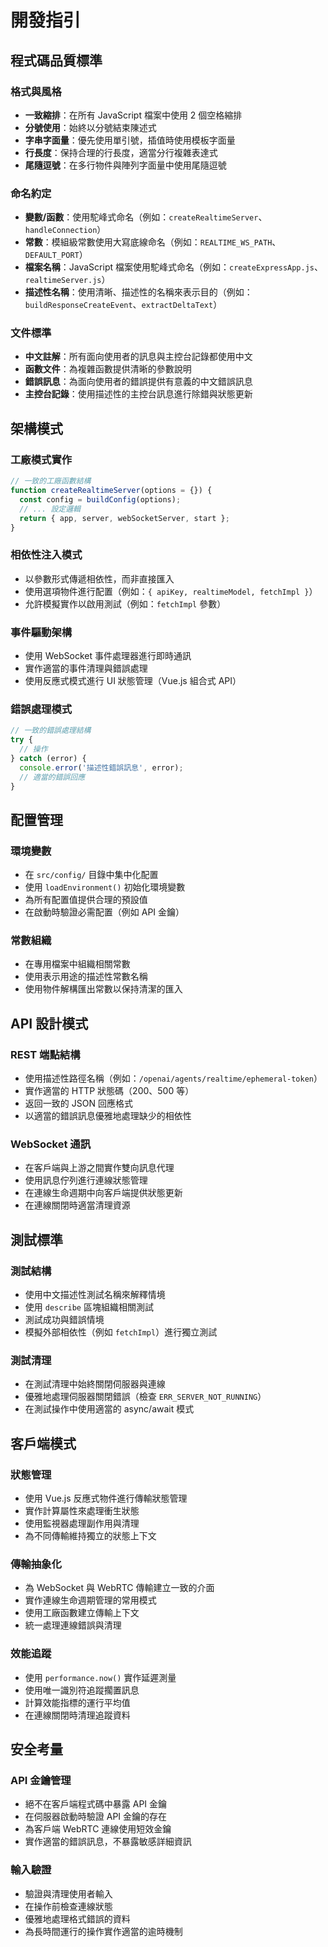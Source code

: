 # 開發指引

## 程式碼品質標準

### 格式與風格
- **一致縮排**：在所有 JavaScript 檔案中使用 2 個空格縮排
- **分號使用**：始終以分號結束陳述式
- **字串字面量**：優先使用單引號，插值時使用模板字面量
- **行長度**：保持合理的行長度，適當分行複雜表達式
- **尾隨逗號**：在多行物件與陣列字面量中使用尾隨逗號

### 命名約定
- **變數/函數**：使用駝峰式命名（例如：`createRealtimeServer`、`handleConnection`）
- **常數**：模組級常數使用大寫底線命名（例如：`REALTIME_WS_PATH`、`DEFAULT_PORT`）
- **檔案名稱**：JavaScript 檔案使用駝峰式命名（例如：`createExpressApp.js`、`realtimeServer.js`）
- **描述性名稱**：使用清晰、描述性的名稱來表示目的（例如：`buildResponseCreateEvent`、`extractDeltaText`）

### 文件標準
- **中文註解**：所有面向使用者的訊息與主控台記錄都使用中文
- **函數文件**：為複雜函數提供清晰的參數說明
- **錯誤訊息**：為面向使用者的錯誤提供有意義的中文錯誤訊息
- **主控台記錄**：使用描述性的主控台訊息進行除錯與狀態更新

## 架構模式

### 工廠模式實作
```javascript
// 一致的工廠函數結構
function createRealtimeServer(options = {}) {
  const config = buildConfig(options);
  // ... 設定邏輯
  return { app, server, webSocketServer, start };
}
```

### 相依性注入模式
- 以參數形式傳遞相依性，而非直接匯入
- 使用選項物件進行配置（例如：`{ apiKey, realtimeModel, fetchImpl }`）
- 允許模擬實作以啟用測試（例如：`fetchImpl` 參數）

### 事件驅動架構
- 使用 WebSocket 事件處理器進行即時通訊
- 實作適當的事件清理與錯誤處理
- 使用反應式模式進行 UI 狀態管理（Vue.js 組合式 API）

### 錯誤處理模式
```javascript
// 一致的錯誤處理結構
try {
  // 操作
} catch (error) {
  console.error('描述性錯誤訊息', error);
  // 適當的錯誤回應
}
```

## 配置管理

### 環境變數
- 在 `src/config/` 目錄中集中化配置
- 使用 `loadEnvironment()` 初始化環境變數
- 為所有配置值提供合理的預設值
- 在啟動時驗證必需配置（例如 API 金鑰）

### 常數組織
- 在專用檔案中組織相關常數
- 使用表示用途的描述性常數名稱
- 使用物件解構匯出常數以保持清潔的匯入

## API 設計模式

### REST 端點結構
- 使用描述性路徑名稱（例如：`/openai/agents/realtime/ephemeral-token`）
- 實作適當的 HTTP 狀態碼（200、500 等）
- 返回一致的 JSON 回應格式
- 以適當的錯誤訊息優雅地處理缺少的相依性

### WebSocket 通訊
- 在客戶端與上游之間實作雙向訊息代理
- 使用訊息佇列進行連線狀態管理
- 在連線生命週期中向客戶端提供狀態更新
- 在連線關閉時適當清理資源

## 測試標準

### 測試結構
- 使用中文描述性測試名稱來解釋情境
- 使用 `describe` 區塊組織相關測試
- 測試成功與錯誤情境
- 模擬外部相依性（例如 `fetchImpl`）進行獨立測試

### 測試清理
- 在測試清理中始終關閉伺服器與連線
- 優雅地處理伺服器關閉錯誤（檢查 `ERR_SERVER_NOT_RUNNING`）
- 在測試操作中使用適當的 async/await 模式

## 客戶端模式

### 狀態管理
- 使用 Vue.js 反應式物件進行傳輸狀態管理
- 實作計算屬性來處理衝生狀態
- 使用監視器處理副作用與清理
- 為不同傳輸維持獨立的狀態上下文

### 傳輸抽象化
- 為 WebSocket 與 WebRTC 傳輸建立一致的介面
- 實作連線生命週期管理的常用模式
- 使用工廠函數建立傳輸上下文
- 統一處理連線錯誤與清理

### 效能追蹤
- 使用 `performance.now()` 實作延遲測量
- 使用唯一識別符追蹤擱置訊息
- 計算效能指標的運行平均值
- 在連線關閉時清理追蹤資料

## 安全考量

### API 金鑰管理
- 絕不在客戶端程式碼中暴露 API 金鑰
- 在伺服器啟動時驗證 API 金鑰的存在
- 為客戶端 WebRTC 連線使用短效金鑰
- 實作適當的錯誤訊息，不暴露敏感詳細資訊

### 輸入驗證
- 驗證與清理使用者輸入
- 在操作前檢查連線狀態
- 優雅地處理格式錯誤的資料
- 為長時間運行的操作實作適當的逾時機制